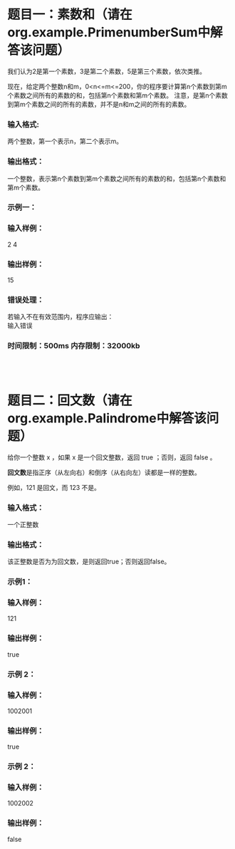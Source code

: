 # 题目一：素数和（请在org.example.PrimenumberSum中解答该问题）
我们认为2是第一个素数，3是第二个素数，5是第三个素数，依次类推。

现在，给定两个整数n和m，0<n<=m<=200，你的程序要计算第n个素数到第m个素数之间所有的素数的和，包括第n个素数和第m个素数。
注意，是第n个素数到第m个素数之间的所有的素数，并不是n和m之间的所有的素数。

### 输入格式:
两个整数，第一个表示n，第二个表示m。

### 输出格式：
一个整数，表示第n个素数到第m个素数之间所有的素数的和，包括第n个素数和第m个素数。

### 示例一：
### 输入样例：
2 4

### 输出样例：
15

### 错误处理：
若输入不在有效范围内，程序应输出：  
输入错误

### 时间限制：500ms 内存限制：32000kb

<br>
<br>

# 题目二：回文数（请在org.example.Palindrome中解答该问题）

给你一个整数 x ，如果 x 是一个回文整数，返回 true ；否则，返回 false 。

**回文数**是指正序（从左向右）和倒序（从右向左）读都是一样的整数。

例如，121 是回文，而 123 不是。

### 输入格式：
一个正整数

### 输出格式：
该正整数是否为为回文数，是则返回true；否则返回false。

### 示例1：
### 输入样例：
121

### 输出样例：
true

### 示例 2：
### 输入样例：
1002001

### 输出样例：
true

### 示例 2：
### 输入样例：
1002002

### 输出样例：
false
